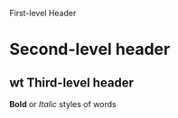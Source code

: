  First-level Header
# Second-level header
## wt Third-level header
**Bold** or *Italic* styles of words
